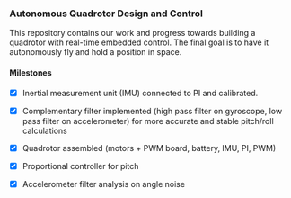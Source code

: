 ### Autonomous Quadrotor Design and Control

This repository contains our work and progress towards building a quadrotor with real-time embedded control. The final goal is to have it autonomously fly and hold a position in space.

#### Milestones
- [x] Inertial measurement unit (IMU) connected to PI and calibrated. 
- [x] Complementary filter implemented (high pass filter on gyroscope, low pass filter on accelerometer) for more accurate and stable pitch/roll calculations
- [x] Quadrotor assembled (motors + PWM board, battery, IMU, PI, PWM) 
- [x] Proportional controller for pitch
- [x] Accelerometer filter analysis on angle noise   



